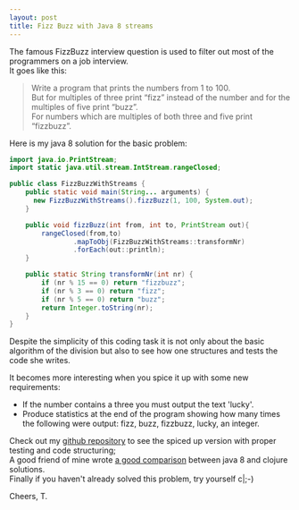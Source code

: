 ```yaml
---
layout: post
title: Fizz Buzz with Java 8 streams
---
```


The famous FizzBuzz interview question is used to filter out most of the programmers on a job interview.<br/>
It goes like this:
<blockquote>
<p>
Write a program that prints the numbers from 1 to 100.<br/>
But for multiples of three print “fizz” instead of the number and for the multiples of five print “buzz”.<br/>
For numbers which are multiples of both three and five print “fizzbuzz”.
</p>
</blockquote>


Here is my java 8 solution for the basic problem:

```java
import java.io.PrintStream;
import static java.util.stream.IntStream.rangeClosed;

public class FizzBuzzWithStreams {
    public static void main(String... arguments) {
      new FizzBuzzWithStreams().fizzBuzz(1, 100, System.out);
    }

    public void fizzBuzz(int from, int to, PrintStream out){
        rangeClosed(from,to)
                .mapToObj(FizzBuzzWithStreams::transformNr)
                .forEach(out::println);
    }

    public static String transformNr(int nr) {
        if (nr % 15 == 0) return "fizzbuzz";
        if (nr % 3 == 0) return "fizz";
        if (nr % 5 == 0) return "buzz";
        return Integer.toString(nr);
    }
}
```

Despite the simplicity of this coding task it is not only about the basic algorithm of the division
but also to see how one structures and tests the code she writes.

It becomes more interesting when you spice it up with some new requirements:<br/>
- If the number contains a three you must output the text 'lucky'.<br/>
- Produce statistics at the end of the program showing how many times the following were output: fizz, buzz, fizzbuzz, lucky, an integer.

Check out my <a href="https://github.com/tamaslang/codingtest-fizzbuzz">github repository</a> to see the spiced up version
with proper testing and code structuring;<br/>
A good friend of mine wrote <a href="http://benedekfazekas.github.io/2015/02/06/java8-fizzbuzzed/">a good comparison</a> between java 8 and clojure solutions.<br/>
Finally if you haven't already solved this problem, try yourself c|;-)

Cheers,
T.